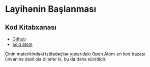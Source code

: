 # Layihənin Başlanması

## Kod Kitabxanası

* [Github](https://github.com/3TiSite)
* [açıq atom](https://atomgit.com/orgs/3ti)

Çinin materikindəki istifadəçilər yuxarıdakı Open Atom-un kod bazası ünvanına daxil ola bilərlər ki, bu da daha sürətlidir.
